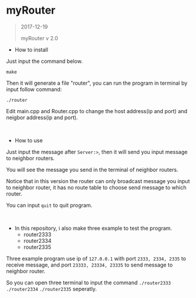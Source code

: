# myRouter

> 2017-12-19
>
> myRouter v 2.0

- How to install

Just input the command below.

```
make
```
Then it will generate a file "router", you can run the program in terminal by input follow command:

```
./router
```

Edit main.cpp and Router.cpp to change the host address(ip and port) and neigbor address(ip and port).

</br>

- How to use

Just input the message after `Server:>`, then it will send you input message to neighbor routers.

You will see the message you send in the terminal of neighbor routers.

Notice that in this version the router can only broadcast message you input to neighbor router, it has no route table to choose send message to which router.

You can input `quit` to quit program.

</br>

- In this repository, i also make three example to test the program.
  - router2333
  - router2334
  - router2335

Three example program use ip of `127.0.0.1` with port `2333, 2334, 2335` to receive message, and port `23333, 23334, 23335` to send message to neighbor router.

So you can open three terminal to input the command `./router2333` `./router2334` `./router2335` seperatly. 

 